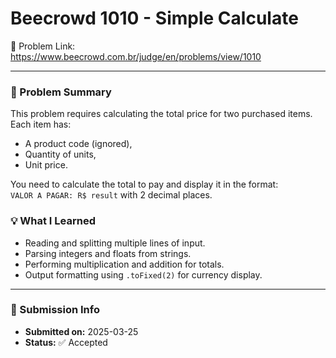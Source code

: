 # Beecrowd 1010 - Simple Calculate

🔗 Problem Link: https://www.beecrowd.com.br/judge/en/problems/view/1010

---

### 🧠 Problem Summary
This problem requires calculating the total price for two purchased items.  
Each item has:
- A product code (ignored),
- Quantity of units,
- Unit price.

You need to calculate the total to pay and display it in the format:  
`VALOR A PAGAR: R$ result` with 2 decimal places.

### 💡 What I Learned
- Reading and splitting multiple lines of input.
- Parsing integers and floats from strings.
- Performing multiplication and addition for totals.
- Output formatting using `.toFixed(2)` for currency display.

---

### 📅 Submission Info
- **Submitted on:** 2025-03-25  
- **Status:** ✅ Accepted